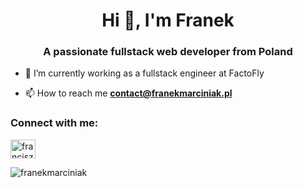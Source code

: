 <h1 align="center">Hi 👋, I'm Franek</h1>
<h3 align="center">A passionate fullstack web developer from Poland</h3>

- 🔭 I’m currently working as a fullstack engineer at FactoFly

- 📫 How to reach me **contact@franekmarciniak.pl**

<h3 align="left">Connect with me:</h3>
<p align="left">
<a href="https://linkedin.com/in/franciszek-marciniak-3b20311b9" target="blank"><img align="center" src="https://raw.githubusercontent.com/rahuldkjain/github-profile-readme-generator/master/src/images/icons/Social/linked-in-alt.svg" alt="franciszek-marciniak-3b20311b9" height="30" width="40" /></a>
</p>

<p><img align="center" src="https://github-readme-stats.vercel.app/api/top-langs?username=franekmarciniak&show_icons=true&locale=en&layout=compact" alt="franekmarciniak" /></p>

